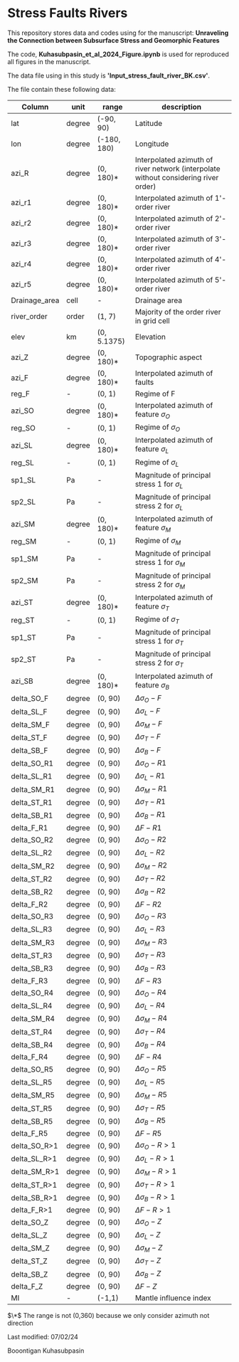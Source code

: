 # Stress Faults Rivers
This repository stores data and codes using for the manuscript: __Unraveling the Connection between Subsurface Stress and Geomorphic Features__ 

The code, __Kuhasubpasin_et_al_2024_Figure.ipynb__ is used for reproduced all figures in the manuscript.

The data file using in this study is __'Input_stress_fault_river_BK.csv'__.

The file contain these following data:

| Column        | unit      | range       | description   |
| ------------- | --------- | ----------- | ------------- |
| lat           | degree    | (-90, 90)   | Latitude      |
| lon           | degree    | (-180, 180) | Longitude     |
| azi_R         | degree    | (0, 180)*   | Interpolated azimuth of river network (interpolate without considering river order) |
| azi_r1        | degree    | (0, 180)*   | Interpolated azimuth of 1'-order river |
| azi_r2        | degree    | (0, 180)*   | Interpolated azimuth of 2'-order river |
| azi_r3        | degree    | (0, 180)*   | Interpolated azimuth of 3'-order river |
| azi_r4        | degree    | (0, 180)*   | Interpolated azimuth of 4'-order river |
| azi_r5        | degree    | (0, 180)*   | Interpolated azimuth of 5'-order river |
| Drainage_area | cell      | -           | Drainage area |
| river_order   | order     | (1, 7)      | Majority of the order river in grid cell |
| elev          | km        | (0, 5.1375) | Elevation     |
| azi_Z         | degree    | (0, 180)*   | Topographic aspect |
| azi_F         | degree    | (0, 180)*   | Interpolated azimuth of faults |
| reg_F         | -         | (0, 1)      | Regime of F |
| azi_SO        | degree    | (0, 180)*   | Interpolated azimuth of feature $\sigma_{O}$ |
| reg_SO        | -         | (0, 1)      | Regime of $\sigma_{O}$ |
| azi_SL        | degree    | (0, 180)*   | Interpolated azimuth of feature $\sigma_{L}$ |
| reg_SL        | -         | (0, 1)      | Regime of $\sigma_{L}$ |
| sp1_SL        | Pa        | -           | Magnitude of principal stress 1 for $\sigma_{L}$ |
| sp2_SL        | Pa        | -           | Magnitude of principal stress 2 for $\sigma_{L}$ |
| azi_SM        | degree    | (0, 180)*   | Interpolated azimuth of feature $\sigma_{M}$ |
| reg_SM        | -         | (0, 1)      | Regime of $\sigma_{M}$ |
| sp1_SM        | Pa        | -           | Magnitude of principal stress 1 for $\sigma_{M}$ |
| sp2_SM        | Pa        | -           | Magnitude of principal stress 2 for $\sigma_{M}$ |
| azi_ST        | degree    | (0, 180)*   | Interpolated azimuth of feature $\sigma_{T}$ |
| reg_ST        | -         | (0, 1)      | Regime of $\sigma_{T}$ |
| sp1_ST        | Pa        | -           | Magnitude of principal stress 1 for $\sigma_{T}$ |
| sp2_ST        | Pa        | -           | Magnitude of principal stress 2 for $\sigma_{T}$ |
| azi_SB        | degree    | (0, 180)*   | Interpolated azimuth of feature $\sigma_{B}$ |
| delta_SO_F    | degree    | (0, 90)     | $\Delta \sigma_{O} - F$ |
| delta_SL_F    | degree    | (0, 90)     | $\Delta \sigma_{L} - F$ |
| delta_SM_F    | degree    | (0, 90)     | $\Delta \sigma_{M} - F$ |
| delta_ST_F    | degree    | (0, 90)     | $\Delta \sigma_{T} - F$ |
| delta_SB_F    | degree    | (0, 90)     | $\Delta \sigma_{B} - F$ |
| delta_SO_R1   | degree    | (0, 90)     | $\Delta \sigma_{O} - R1$ |
| delta_SL_R1   | degree    | (0, 90)     | $\Delta \sigma_{L} - R1$ |
| delta_SM_R1   | degree    | (0, 90)     | $\Delta \sigma_{M} - R1$ |
| delta_ST_R1   | degree    | (0, 90)     | $\Delta \sigma_{T} - R1$ |
| delta_SB_R1   | degree    | (0, 90)     | $\Delta \sigma_{B} - R1$ |
| delta_F_R1    | degree    | (0, 90)     | $\Delta F - R1$ |
| delta_SO_R2   | degree    | (0, 90)     | $\Delta \sigma_{O} - R2$ |
| delta_SL_R2   | degree    | (0, 90)     | $\Delta \sigma_{L} - R2$ |
| delta_SM_R2   | degree    | (0, 90)     | $\Delta \sigma_{M} - R2$ |
| delta_ST_R2   | degree    | (0, 90)     | $\Delta \sigma_{T} - R2$ |
| delta_SB_R2   | degree    | (0, 90)     | $\Delta \sigma_{B} - R2$ |
| delta_F_R2    | degree    | (0, 90)     | $\Delta F - R2$ |
| delta_SO_R3   | degree    | (0, 90)     | $\Delta \sigma_{O} - R3$ |
| delta_SL_R3   | degree    | (0, 90)     | $\Delta \sigma_{L} - R3$ |
| delta_SM_R3   | degree    | (0, 90)     | $\Delta \sigma_{M} - R3$ |
| delta_ST_R3   | degree    | (0, 90)     | $\Delta \sigma_{T} - R3$ |
| delta_SB_R3   | degree    | (0, 90)     | $\Delta \sigma_{B} - R3$ |
| delta_F_R3    | degree    | (0, 90)     | $\Delta F - R3$ |
| delta_SO_R4   | degree    | (0, 90)     | $\Delta \sigma_{O} - R4$ |
| delta_SL_R4   | degree    | (0, 90)     | $\Delta \sigma_{L} - R4$ |
| delta_SM_R4   | degree    | (0, 90)     | $\Delta \sigma_{M} - R4$ |
| delta_ST_R4   | degree    | (0, 90)     | $\Delta \sigma_{T} - R4$ |
| delta_SB_R4   | degree    | (0, 90)     | $\Delta \sigma_{B} - R4$ |
| delta_F_R4    | degree    | (0, 90)     | $\Delta F - R4$ |
| delta_SO_R5   | degree    | (0, 90)     | $\Delta \sigma_{O} - R5$ |
| delta_SL_R5   | degree    | (0, 90)     | $\Delta \sigma_{L} - R5$ |
| delta_SM_R5   | degree    | (0, 90)     | $\Delta \sigma_{M} - R5$ |
| delta_ST_R5   | degree    | (0, 90)     | $\Delta \sigma_{T} - R5$ |
| delta_SB_R5   | degree    | (0, 90)     | $\Delta \sigma_{B} - R5$ |
| delta_F_R5    | degree    | (0, 90)     | $\Delta F - R5$ |
| delta_SO_R>1  | degree    | (0, 90)     | $\Delta \sigma_{O} - R>1$ |
| delta_SL_R>1  | degree    | (0, 90)     | $\Delta \sigma_{L} - R>1$ |
| delta_SM_R>1  | degree    | (0, 90)     | $\Delta \sigma_{M} - R>1$ |
| delta_ST_R>1  | degree    | (0, 90)     | $\Delta \sigma_{T} - R>1$ |
| delta_SB_R>1  | degree    | (0, 90)     | $\Delta \sigma_{B} - R>1$ |
| delta_F_R>1   | degree    | (0, 90)     | $\Delta F - R>1$ |
| delta_SO_Z    | degree    | (0, 90)     | $\Delta \sigma_{O} - Z$ |
| delta_SL_Z    | degree    | (0, 90)     | $\Delta \sigma_{L} - Z$ |
| delta_SM_Z    | degree    | (0, 90)     | $\Delta \sigma_{M} - Z$ |
| delta_ST_Z    | degree    | (0, 90)     | $\Delta \sigma_{T} - Z$ |
| delta_SB_Z    | degree    | (0, 90)     | $\Delta \sigma_{B} - Z$ |
| delta_F_Z     | degree    | (0, 90)     | $\Delta F - Z$ |
| MI            | -         | (-1,1)          | Mantle influence index |
$\*$ The range is not (0,360) because we only consider azimuth not direction

Last modified: 07/02/24

Booontigan Kuhasubpasin
